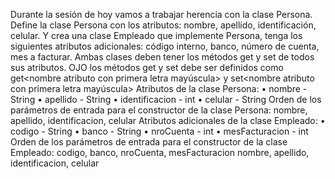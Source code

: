 Durante la sesión de hoy vamos a trabajar herencia con la clase Persona. Define la clase Persona con los
atributos: nombre, apellido, identificación, celular.
Y crea una clase Empleado que implemente Persona, tenga los siguientes atributos adicionales: código
interno, banco, número de cuenta, mes a facturar.
Ambas clases deben tener los métodos get y set de todos sus atributos. OJO los métodos get y set debe
ser definidos como get<nombre atributo con primera letra mayúscula> y set<nombre atributo con
primera letra mayúscula>
Atributos de la clase Persona:
• nombre - String
• apellido - String
• identificacion - int
• celular - String
Orden de los parámetros de entrada para el constructor de la clase Persona: nombre, apellido,
identificacion, celular
Atributos adicionales de la clase Empleado:
• codigo - String
• banco - String
• nroCuenta - int
• mesFacturacion - int
Orden de los parámetros de entrada para el constructor de la clase Empleado: codigo, banco,
nroCuenta, mesFacturacion nombre, apellido, identificacion, celular
